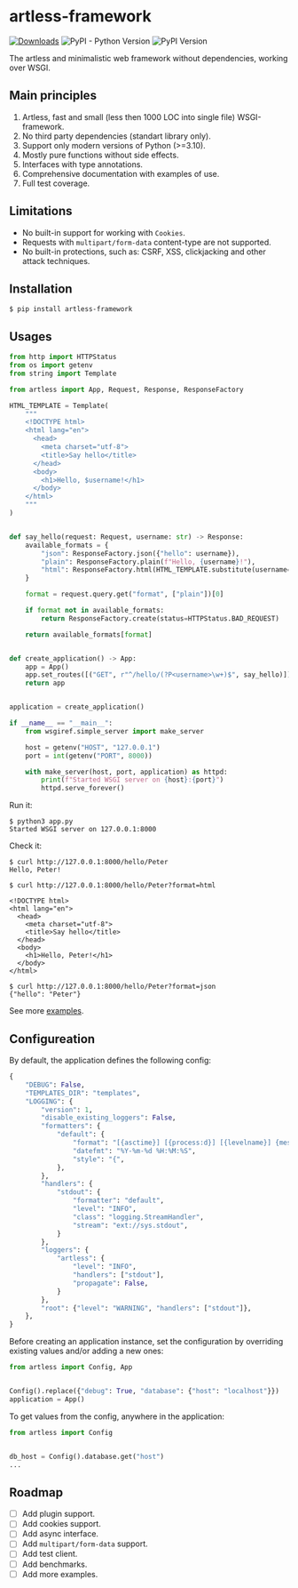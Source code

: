 # artless-framework

<!-- ![Build Status](https://github.com/p3t3rbr0/py3-artless-framework/actions/workflows/ci.yaml/badge.svg?branch=master) -->
[![Downloads](https://static.pepy.tech/badge/artless-framework)](https://pepy.tech/project/artless-framework)
![PyPI - Python Version](https://img.shields.io/pypi/pyversions/artless-framework)
![PyPI Version](https://img.shields.io/pypi/v/artless-framework)
<!-- [![Code Coverage](https://codecov.io/gh/p3t3rbr0/py3-artless-framework/graph/badge.svg?token=N7J33ZOKVO)](https://codecov.io/gh/p3t3rbr0/py3-artless-framework) -->
<!-- [![Maintainability](https://api.codeclimate.com/v1/badges/76cc047808f3dc53de01/maintainability)](https://codeclimate.com/github/p3t3rbr0/py3-artless-framework/maintainability) -->

The artless and minimalistic web framework without dependencies, working over WSGI.

## Main principles

1. Artless, fast and small (less then 1000 LOC into single file) WSGI-framework.
2. No third party dependencies (standart library only).
3. Support only modern versions of Python (>=3.10).
4. Mostly pure functions without side effects.
5. Interfaces with type annotations.
6. Comprehensive documentation with examples of use.
7. Full test coverage.

## Limitations

* No built-in support for working with `Cookies`.
* Requests with `multipart/form-data` content-type are not supported.
* No built-in protections, such as: CSRF, XSS, clickjacking and other attack techniques.

## Installation

``` shellsession
$ pip install artless-framework
```

## Usages

``` python
from http import HTTPStatus
from os import getenv
from string import Template

from artless import App, Request, Response, ResponseFactory

HTML_TEMPLATE = Template(
    """
    <!DOCTYPE html>
    <html lang="en">
      <head>
        <meta charset="utf-8">
        <title>Say hello</title>
      </head>
      <body>
        <h1>Hello, $username!</h1>
      </body>
    </html>
    """
)


def say_hello(request: Request, username: str) -> Response:
    available_formats = {
        "json": ResponseFactory.json({"hello": username}),
        "plain": ResponseFactory.plain(f"Hello, {username}!"),
        "html": ResponseFactory.html(HTML_TEMPLATE.substitute(username=username)),
    }

    format = request.query.get("format", ["plain"])[0]

    if format not in available_formats:
        return ResponseFactory.create(status=HTTPStatus.BAD_REQUEST)

    return available_formats[format]


def create_application() -> App:
    app = App()
    app.set_routes([("GET", r"^/hello/(?P<username>\w+)$", say_hello)])
    return app


application = create_application()

if __name__ == "__main__":
    from wsgiref.simple_server import make_server

    host = getenv("HOST", "127.0.0.1")
    port = int(getenv("PORT", 8000))

    with make_server(host, port, application) as httpd:
        print(f"Started WSGI server on {host}:{port}")
        httpd.serve_forever()
```

Run it:

``` shellsession
$ python3 app.py
Started WSGI server on 127.0.0.1:8000
```

Check it:

``` shellsession
$ curl http://127.0.0.1:8000/hello/Peter
Hello, Peter!

$ curl http://127.0.0.1:8000/hello/Peter?format=html

<!DOCTYPE html>
<html lang="en">
  <head>
    <meta charset="utf-8">
    <title>Say hello</title>
  </head>
  <body>
    <h1>Hello, Peter!</h1>
  </body>
</html>

$ curl http://127.0.0.1:8000/hello/Peter?format=json
{"hello": "Peter"}
```

See more [examples](https://git.peterbro.su/peter/py3-artless-framework/src/branch/master/examples).

## Configureation

By default, the application defines the following config:

``` python
{
    "DEBUG": False,
    "TEMPLATES_DIR": "templates",
    "LOGGING": {
        "version": 1,
        "disable_existing_loggers": False,
        "formatters": {
            "default": {
                "format": "[{asctime}] [{process:d}] [{levelname}] {message}",
                "datefmt": "%Y-%m-%d %H:%M:%S",
                "style": "{",
            },
        },
        "handlers": {
            "stdout": {
                "formatter": "default",
                "level": "INFO",
                "class": "logging.StreamHandler",
                "stream": "ext://sys.stdout",
            }
        },
        "loggers": {
            "artless": {
                "level": "INFO",
                "handlers": ["stdout"],
                "propagate": False,
            }
        },
        "root": {"level": "WARNING", "handlers": ["stdout"]},
    },
}
```

Before creating an application instance, set the configuration by overriding existing values ​​and/or adding a new ones:

``` python
from artless import Config, App


Config().replace({"debug": True, "database": {"host": "localhost"}})
application = App()
```

To get values ​​from the config, anywhere in the application:

``` python
from artless import Config


db_host = Config().database.get("host")
...
```

## Roadmap

- [ ] Add plugin support.
- [ ] Add cookies support.
- [ ] Add async interface.
- [ ] Add `multipart/form-data` support.
- [ ] Add test client.
- [ ] Add benchmarks.
- [ ] Add more examples.
